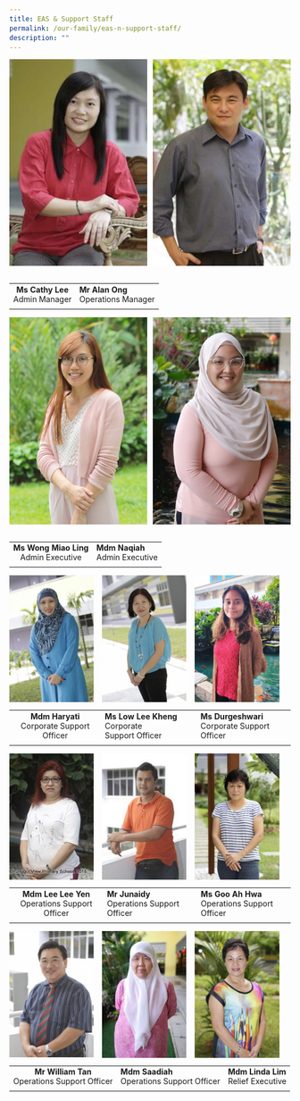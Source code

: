 ```yaml
---
title: EAS & Support Staff
permalink: /our-family/eas-n-support-staff/
description: ""
---
```

<img src="/images/ea1.jpg" style="width:49%" align=left>
<img src="/images/ea2.jpg" style="width:49%" align=right>
<br clear="left"><br>

|   |   |
|:-:|---|
| **Ms Cathy Lee**  <br>Admin Manager  | **Mr Alan Ong**  <br>Operations Manager  |
|   |   |

<img src="/images/ea3.jpeg" style="width:49%" align=left>
<img src="/images/ea4.jpg" style="width:49%" align=right>
<br clear="left"><br>

|   |   |
|:-:|---|
| **Ms Wong Miao Ling**<br>Admin Executive  | **Mdm Naqiah**<br>Admin Executive  |
|   |   |

<img src="/images/ea5.jpg" style="width:30%;margin-right:15px;" align = "left">
<img src="/images/ea6.jpg" style="width:30%;margin-right:15px;" align = "left">
<img src="/images/ea7.jpg" style="width:30%;margin-right:15px;" align = "left">
<br clear="left">

|   |   |   |
|:-:|---|---|
| **Mdm Haryati**<br>Corporate Support Officer  | **Ms Low Lee Kheng**<br>Corporate Support Officer  | **Ms Durgeshwari**<br>Corporate Support Officer  |
|   |   |   |

<img src="/images/ea8.jpg" style="width:30%;margin-right:15px;" align = "left">
<img src="/images/ea9.jpg" style="width:30%;margin-right:15px;" align = "left">
<img src="/images/ea10.jpg" style="width:30%;margin-right:15px;" align = "left">
<br clear="left">

|   |   |   |
|:-:|---|---|
| **Mdm Lee Lee Yen**<br>Operations Support Officer  | **Mr Junaidy**  <br>Operations Support Officer  | **Ms Goo Ah Hwa**<br>Operations Support Officer  |
|   |   |   |

<img src="/images/ea11.jpg" style="width:30%;margin-right:15px;" align = "left">
<img src="/images/ea12.jpg" style="width:30%;margin-right:15px;" align = "left">
<img src="/images/ea13.jpeg" style="width:30%;margin-right:15px;" align = "left">
<br clear="left">

|   |   |   |
|:-:|---|---|
| **Mr William Tan**  <br>Operations Support Officer  | **Mdm Saadiah**<br>Operations Support Officer  |**Mdm Linda Lim**  <br>Relief Executive   |
|   |   |   |